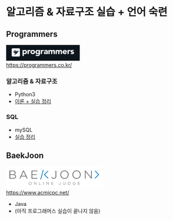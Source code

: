 # 알고리즘 & 자료구조 실습 + 언어 숙련

## Programmers
<img src="/imgs/icon_programmers.png" width="200px" alt="icon programmers"></img>
<br>
https://programmers.co.kr/

### 알고리즘 & 자료구조
- Python3
- [이론 + 실습 정리](https://github.com/minsik-um/algorithm_practice/tree/master/programmers/algorithm_data_structure)

### SQL
- mySQL
- [실습 정리](https://github.com/minsik-um/algorithm_practice/tree/master/programmers/sql)

## BaekJoon
<img src="/imgs/icon_baekjoon.png" width="262px" alt="icon baekjoon"></img>
<br>
https://www.acmicpc.net/

- Java
- (아직 프로그래머스 실습이 끝나지 않음)
